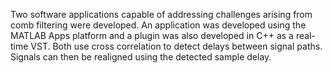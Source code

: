 Two software applications capable of addressing challenges arising from comb filtering were developed.  An application was developed using the MATLAB Apps platform and a plugin was also developed in C++ as a real-time VST. Both use cross correlation to detect delays between signal paths. Signals can then be realigned using the detected sample delay. 
